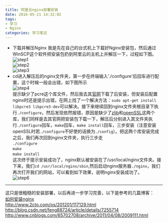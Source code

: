 ```yaml
---
title: 阿里云nginx部署安装
date: 2016-05-21 14:32:02
tags: 
- 学习
- Nginx
categories: 学习笔记
---
```

- 下载并解压Nginx
我是先在自己的台式机上下载好Nginx安装包，然后通过WinSCP这个软件把安装包扔到阿里云的主机上并解压一下，过程如下图。  
![step1](/image/nginx/step1.png)  
![step2](/image/nginx/step2.png)  
![step3](/image/nginx/step3.png)  
- cd进入解压后的nginx文件夹，第一步在终端输入'./configure'后回车进行配置，这个时候一般会出错，如下图所示  
![step4](/image/nginx/step4.png)  
提示缺少了pcre这个库文件，然后我去其[官网](http://www.pcre.org/)下载了后安装，但安装后配置nginx时还是提示出错，在网上找了一个解决方法：`sudo apt-get install libpcre3 libpcre3-dev`可以解决。接下来继续回到nginx文件夹根目录下执行`./configure`，然后发现依然报错，原因是缺少了[zlib](http://zlib.net/)和[openSSL](https://www.openssl.org/)这两个库，我们同样是去其官网把安装包下载一下，解压后分别进入其文件夹执行`./configure`回车，`make`回车，`make install`回车，三步安装（注意安装openSSL时若`./configure`不好使的话换为`./config`）。把这两个库安装完成之后，我们再次回到nginx文件夹，执行三步走  
`./configure`  
`make`  
`make install`  
这次终于提示安装成功了，nginx默认被安装在了/usr/local/nginx文件夹。接下来，我们`cd /usr/local/nginx/sbin`,然后启动nginx服务器`./nginx`，我们再次打开我们的网站，可以看到如下效果，说明nginx安装成功了。  
![step6](/image/nginx/step6.png)  

---
这只是很粗糙的安装部署，以后再进一步学习完善，以下是参考的几篇博客：  
[如何安装nginx](http://www.cnblogs.com/zhuhongbao/archive/2013/06/04/3118061.html)  
http://www.2cto.com/os/201201/117129.html  
http://blog.csdn.net/feng88724/article/details/7255714  
http://www.cnblogs.com/65702708/archive/2011/04/08/2009111.html  

